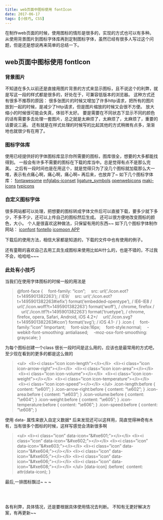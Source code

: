 ```yaml
---
title: web页面中图标使用 fontIcon
date: 2017-06-17
tags: [小技巧, CSS]
---
```


在制作web页面的时候，使用图标的情形是很多的，实现的方式也可以有多种。
从使用背景图片到图标字体库再到定制图标字体，虽然已经有很多人写过这个问题，但是还是想说再来简单的总结一下。
<!--more-->

## web页面中图标使用 fontIcon

### 背景图片

不知道在多久以前还是直接用图片背景的方式来显示图标，且不说这个的利弊，就是写这一段的样式都是很多的，好处在于，可兼容低版本的浏览器。
这种方式还有很多不推荐的原因：
很多张图片的时候又增加了许多http请求，把所有的图片放到一起的时候，是减少了http请求，但是图片缩放的时候又会很不方便。
放大缩小的时候很可能会失真，体验不太好。
要是需要在不同状态下显示不同的颜色的话有需要多去处理一套图片，总之就是太麻烦了，太麻烦了，太麻烦了，重要的话要说三遍。
还有就是在样式处理的时候写的比起其他的方式稍微有点多，渐渐地也就很少有在用了。

### 图标字体库

使用已经提供好的字体图标库显示你所需要的图标，图库很全，想要的大多都能找得到。
一般会有许多不需要的图标在下载的库当中。总是觉得有点不是那么完美。
之后有一段时间也是在用这个，就是觉得只为了没几个图标就加载那么大一堆，表示有点痛心啊，痛心啊，痛心啊~
再后来，也放弃了~
如下几个图标字体库：
[fontawesome](http://fontawesome.io/)
[mfglabs-iconset](http://mfglabs.github.io/mfglabs-iconset/)
[ligature_symbols](http://kudakurage.com/ligature_symbols/)
[openwebicons](http://pfefferle.github.io/openwebicons/)
[maki-icons](https://www.mapbox.com/maki-icons/)
[typicons](http://typicons.com/)

### 自定义图标字体

很多网站都可以处理，把想要的图标转成字体文件后可以直接下载，要多少就下多少，不多不少，还可以上传自己的图标然后生成。
还可以很方便地改变图标的颜色，大小。
个人是很喜欢这种做法，只保留有用的东西~~
如下几个图标字体制作网站：
[iconfont](http://www.iconfont.cn/)
[fontello](http://fontello.com/)
[icomoon APP](https://icomoon.io/app/)

下载后的使用方法，相信大家都是知道的，下载的文件中也有使用的例子。

还有童鞋的喜欢自己去用工具生成图标来使用比如AI什么的，也是不错的，不过我不会，哈哈哈~~~

### 此处有小技巧

当我们在使用字体图标的时候一般的用法是
>@font-face {
 font-family: “icon”;
 src: url(‘./icon.eot?t=1495901382263’); / IE9/
 src: url(‘./icon.eot?t=1495901382263#iefix’) format(‘embedded-opentype’), / IE6-IE8 /
 url(‘./icon.woff?t=1495901382263’) format(‘woff’), / chrome, firefox /
 url(‘./icon.ttf?t=1495901382263’) format(‘truetype’), / chrome, firefox, opera, Safari, Android, iOS 4.2+/
 url(‘./icon.svg?t=1495901382263#icon’) format(‘svg’); / iOS 4.1- /
}
.icon {
 font-family:”icon” !important;
 font-size:16px;
 font-style:normal;
 -webkit-font-smoothing: antialiased;
 -moz-osx-font-smoothing: grayscale;
}

为每个图标创建一个class
很长一段时间是这么用的，应该也是最常用的方式吧，至少现在看到的更多的都是这么做的
>&lt;ul&gt;
	&nbsp;&lt;li&gt;&lt;i class=”icon icon-length”&gt;&lt;/i&gt;&lt;/li&gt;
	&nbsp;&lt;li&gt;&lt;i class=”icon icon-arrow-right”&gt;&lt;/i&gt;&lt;/li&gt;
	&nbsp;&lt;li&gt;&lt;i class=”icon icon-area”&gt;&lt;/i&gt;&lt;/li&gt;
	&nbsp;&lt;li&gt;&lt;i class=”icon icon-volume”&gt;&lt;/i&gt;&lt;/li&gt;
	&nbsp;&lt;li&gt;&lt;i class=”icon icon-weight”&gt;&lt;/i&gt;&lt;/li&gt;
	&nbsp;&lt;li&gt;&lt;i class=”icon icon-temperature”&gt;&lt;/i&gt;&lt;/li&gt;
	&nbsp;&lt;li&gt;&lt;i class=”icon icon-speed”&gt;&lt;/i&gt;&lt;/li&gt;
&lt;/ul&gt;
.icon-length:before { content: “\e601”; }
.icon-arrow-right:before { content: “\e602”; }
.icon-area:before { content: “\e603”; }
.icon-volume:before { content: “\e604”; }
.icon-weight:before { content: “\e605”; }
.icon-temperature:before { content: “\e606”; }
.icon-speed:before { content: “\e608”; }

使用 data- 属性来嵌入自定义数据*
后来发现还可以这样用，简直觉得神奇有木有，当有很多个图标的时候，这样写感觉会清新很多啊
>&lt;ul&gt;
	&lt;li&gt;&lt;i class=”icon” data-icon=”&amp;#xe601;”&gt;&lt;/i&gt;&lt;/li&gt;
	&lt;li&gt;&lt;i class=”icon” data-icon=”&amp;#xe602;”&gt;&lt;/i&gt;&lt;/li&gt;
	&lt;li&gt;&lt;i class=”icon” data-icon=”&amp;#xe603;”&gt;&lt;/i&gt;&lt;/li&gt;
	&lt;li&gt;&lt;i class=”icon” data-icon=”&amp;#xe604;”&gt;&lt;/i&gt;&lt;/li&gt;
	&lt;li&gt;&lt;i class=”icon” data-icon=”&amp;#xe605;”&gt;&lt;/i&gt;&lt;/li&gt;
	&lt;li&gt;&lt;i class=”icon” data-icon=”&amp;#xe606;”&gt;&lt;/i&gt;&lt;/li&gt;
	&lt;li&gt;&lt;i class=”icon” data-icon=”&amp;#xe608;”&gt;&lt;/i&gt;&lt;/li&gt;
&lt;/ul&gt;
 [data-icon] :before{
&nbsp;content: attr(data-icon);
}

最后,一排图标飘过~ ~ ~

<style type="text/css">@font-face{font-family:"icon";src:url('../assets/fonts/mengmengda/icon.eot');src:url('../assets/fonts/mengmengda/icon.eot#iefix') format('embedded-opentype'),url('../assets/fonts/mengmengda/icon.woff') format('woff'),url('../assets/fonts/mengmengda/icon.ttf') format('truetype'),url('../assets/fonts/mengmengda/icon.svg#icon') format('svg');}.icon_lists li{font-family:"icon"!important;font-size:30px;font-style:normal;-webkit-font-smoothing:antialiased;-webkit-text-stroke-width:0.2px;-moz-osx-font-smoothing:grayscale;list-style:none !important; display: inline-block;}.icon_lists li:before{content:attr(data-icon);}</style>
<ul class="icon_lists"><li data-icon="&#xe6a4;"></li><li data-icon="&#xe6a5;"></li><li data-icon="&#xe6a6;"></li><li data-icon="&#xe6a7;"></li><li data-icon="&#xe6a8;"></li><li data-icon="&#xe6a9;"></li><li data-icon="&#xe6aa;"></li><li data-icon="&#xe6ab;"></li><li data-icon="&#xe6ac;"></li><li data-icon="&#xe6ad;"></li><li data-icon="&#xe6ae;"></li><li data-icon="&#xe6af;"></li><li data-icon="&#xe6b0;"></li><li data-icon="&#xe6b1;"></li><li data-icon="&#xe6b2;"></li><li data-icon="&#xe6b3;"></li><li data-icon="&#xe6b4;"></li><li data-icon="&#xe6b5;"></li><li data-icon="&#xe6b6;"></li><li data-icon="&#xe6b7;"></li></ul>

各有利弊，具体情况，还是要根据具体使用情况去判断。
不知有无更好解决方案，有再更新~~
